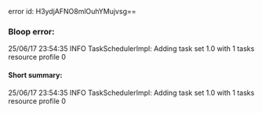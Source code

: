 error id: H3ydjAFNO8mlOuhYMujvsg==
### Bloop error:

25/06/17 23:54:35 INFO TaskSchedulerImpl: Adding task set 1.0 with 1 tasks resource profile 0
#### Short summary: 

25/06/17 23:54:35 INFO TaskSchedulerImpl: Adding task set 1.0 with 1 tasks resource profile 0